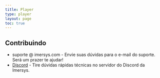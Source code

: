 ```yaml
---
title: Player
type: player
layout: page
toc: true
---
```


## Contribuindo

- suporte @ imersys.com - Envie suas dúvidas para o e-mail do suporte. Será um prazer te ajudar!
- [Discord](https://discord.gg/TZXXG3z) - Tire dúvidas rápidas técnicas no servidor do Discord da Imersys.